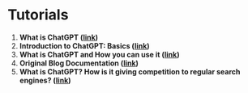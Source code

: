 # Tutorials

1. **What is ChatGPT ([link](https://kozyrkov.medium.com/introducing-chatgpt-aa824ad89623))**
2. **Introduction to ChatGPT: Basics ([link](https://buildspace.so/notes/intro-to-chatgpt))**
3. **What is ChatGPT and How you can use it ([link](https://www.youtube.com/watch?v=40Kp_fa8vIw))**
4. **Original Blog Documentation ([link](https://openai.com/blog/chatgpt/))**
5. **What is ChatGPT? How is it giving competition to regular search engines? ([link](https://wire19.com/what-is-chatgpt/))**